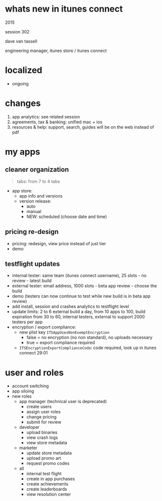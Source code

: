 # whats new in itunes connect

2015

session 302

dave van tassell

engineering manager, itunes store / itunes connect


# localized

- ongoing

# changes

1. app analytics: see related session
2. agreements, tax & banking: unified mac + ios
3. resources & help: support, search, guides will be on the web instead of pdf
 
# my apps

## cleaner organization

> tabs: from 7 to 4 tabs

- app store:
  - app info and versions
  - version release: 
    - auto
    - manual
    - NEW: scheduled (choose date and time)

## pricing re-design

  - pricing: redesign, view price instead of just tier
  - demo

## testflight updates

- internal tester: same team (itunes connect username), 25 slots - no review - latest build
- external tester: email address, 1000 slots - beta app review - choose the build
- demo (testers can now continue to test while new build is in beta app review)
- add install, session and crashes analytics to testflight level
- update limits: 2 to 6 external build a day, from 10 apps to 100, build expiration from 30 to 60, internal testers, external to support 2000 testers per app
- encryption / export compliance: 
  - new plist key `ITSAppUsesNonExemptEncryption`
    - false = no encryption (no non standard), no uploads necessary
    - true = export compliance required
  - `ITSEncryptionExportComplianceCode`: code required, look up in itunes connect 29:01

# user and roles

- account switching
- app siloing
- new roles
  - app manager (technical user is deprecated)
    - create users
    - assign user roles
    - change pricing
    - submit for review
  - developer
    - upload binaries
    - view crash logs
    - view store metadata
  - marketer
    - update store metadata
    - upload promo art
    - request promo codes
  - all
    - internal test flight
    - create in app purchases
    - create achievements
    - create leaderboards
    - view resolution center
